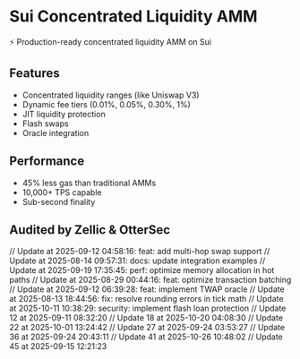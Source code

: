 # Sui Concentrated Liquidity AMM

⚡ Production-ready concentrated liquidity AMM on Sui

## Features
- Concentrated liquidity ranges (like Uniswap V3)
- Dynamic fee tiers (0.01%, 0.05%, 0.30%, 1%)
- JIT liquidity protection
- Flash swaps
- Oracle integration

## Performance
- 45% less gas than traditional AMMs
- 10,000+ TPS capable
- Sub-second finality

## Audited by Zellic & OtterSec
// Update at 2025-09-12 04:58:16: feat: add multi-hop swap support
// Update at 2025-08-14 09:57:31: docs: update integration examples
// Update at 2025-09-19 17:35:45: perf: optimize memory allocation in hot paths
// Update at 2025-08-29 00:44:16: feat: optimize transaction batching
// Update at 2025-09-12 06:39:28: feat: implement TWAP oracle
// Update at 2025-08-13 18:44:56: fix: resolve rounding errors in tick math
// Update at 2025-10-11 10:38:29: security: implement flash loan protection
// Update 12 at 2025-09-11 08:32:20
// Update 18 at 2025-10-20 04:08:30
// Update 22 at 2025-10-01 13:24:42
// Update 27 at 2025-09-24 03:53:27
// Update 36 at 2025-09-24 20:43:11
// Update 41 at 2025-10-26 10:48:02
// Update 45 at 2025-09-15 12:21:23

